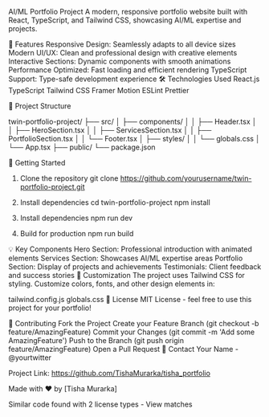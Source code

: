AI/ML Portfolio Project
A modern, responsive portfolio website built with React, TypeScript, and Tailwind CSS, showcasing AI/ML expertise and projects.

🚀 Features
Responsive Design: Seamlessly adapts to all device sizes
Modern UI/UX: Clean and professional design with creative elements
Interactive Sections: Dynamic components with smooth animations
Performance Optimized: Fast loading and efficient rendering
TypeScript Support: Type-safe development experience
🛠️ Technologies Used
React.js
TypeScript
Tailwind CSS
Framer Motion
ESLint
Prettier

📁 Project Structure

twin-portfolio-project/
├── src/
│   ├── components/
│   │   ├── Header.tsx
│   │   ├── HeroSection.tsx
│   │   ├── ServicesSection.tsx
│   │   ├── PortfolioSection.tsx
│   │   └── Footer.tsx
│   ├── styles/
│   │   └── globals.css
│   └── App.tsx
├── public/
└── package.json

🚀 Getting Started

1. Clone the repository
git clone https://github.com/yourusername/twin-portfolio-project.git

2. Install dependencies
cd twin-portfolio-project
npm install

3. Install dependencies
npm run dev

4. Build for production
npm run build

💡 Key Components
Hero Section: Professional introduction with animated elements
Services Section: Showcases AI/ML expertise areas
Portfolio Section: Display of projects and achievements
Testimonials: Client feedback and success stories
🎨 Customization
The project uses Tailwind CSS for styling. Customize colors, fonts, and other design elements in:

tailwind.config.js
globals.css
📝 License
MIT License - feel free to use this project for your portfolio!

👥 Contributing
Fork the Project
Create your Feature Branch (git checkout -b feature/AmazingFeature)
Commit your Changes (git commit -m 'Add some AmazingFeature')
Push to the Branch (git push origin feature/AmazingFeature)
Open a Pull Request
📧 Contact
Your Name - @yourtwitter

Project Link: https://github.com/TishaMurarka/tisha_portfolio

Made with ❤️ by [Tisha Murarka]

Similar code found with 2 license types - View matches